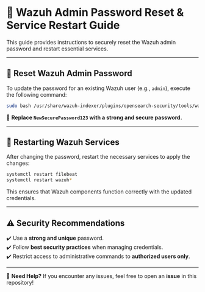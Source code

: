 # 🔐 Wazuh Admin Password Reset & Service Restart Guide  

This guide provides instructions to securely reset the Wazuh admin password and restart essential services.  

---

## 🚀 Reset Wazuh Admin Password  

To update the password for an existing Wazuh user (e.g., `admin`), execute the following command:  

```bash
sudo bash /usr/share/wazuh-indexer/plugins/opensearch-security/tools/wazuh-passwords-tool.sh -u admin -p NewSecurePassword123
```

🔹 **Replace `NewSecurePassword123` with a strong and secure password.**  

---

## 🔄 Restarting Wazuh Services  

After changing the password, restart the necessary services to apply the changes:  

```bash
systemctl restart filebeat
systemctl restart wazuh*
```

This ensures that Wazuh components function correctly with the updated credentials.  

---

## ⚠️ Security Recommendations  

✔️ Use a **strong and unique** password.  
✔️ Follow **best security practices** when managing credentials.  
✔️ Restrict access to administrative commands to **authorized users only**.  

---

📌 **Need Help?** If you encounter any issues, feel free to open an **issue** in this repository!  
```

